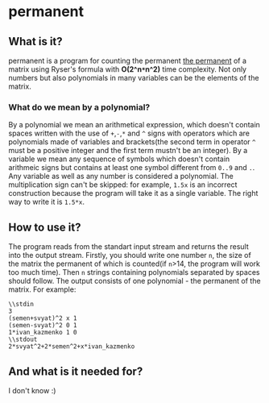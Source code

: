 # permanent
## What is it?
permanent is a program for counting the permanent [the permanent](https://en.wikipedia.org/wiki/Permanent) of a matrix using Ryser's formula with **O(2^n`*`n^2)** time complexity. Not only numbers but also polynomials in many variables can be the elements of the matrix.
### What do we mean by a polynomial?

By a polynomial we mean an arithmetical expression, which doesn't contain spaces written with the use of `+`,`-`,`*` and `^` signs 
with operators which are polynomials made of variables and brackets(the second term in operator `^` must be a positive integer
and the first term mustn't be an integer). By a variable we mean any sequence of symbols which doesn't contain arithmeic signs
but contains at least one symbol different from `0..9` and `.`. Any variable as well as any number 
is considered a polynomial. The multiplication sign can't be skipped: for example, `1.5x` is an incorrect construction because the program
will take it as a single variable. The right way to write it is  `1.5*x`.
## How to use it?
The program reads from the standart input stream and returns the result into the output stream. 
Firstly, you should write one number `n`, the size of the matrix the permanent of which is counted(if `n`>14, 
the program will work too much time). Then `n` strings containing polynomials separated by spaces should follow.
The output consists of one polynomial - the permanent of the matrix. For example:
~~~
\\stdin
3
(semen+svyat)^2 x 1
(semen-svyat)^2 0 1
1*ivan_kazmenko 1 0
\\stdout
2*svyat^2+2*semen^2+x*ivan_kazmenko
~~~
## And what is it needed for?
I don't know :)
